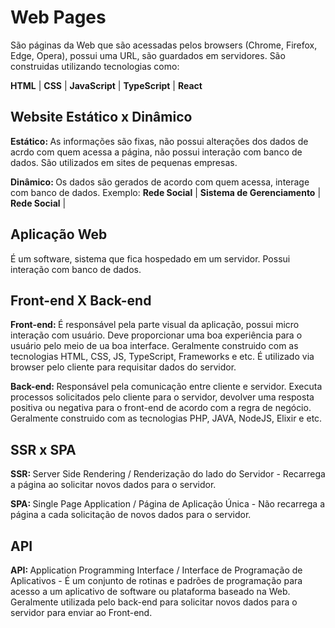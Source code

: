 # Web Pages
São páginas da Web que são acessadas pelos browsers (Chrome, Firefox, Edge, Opera), possui uma URL, são guardados em servidores.
São construidas utilizando tecnologias como:

<b>HTML</b> | 
<b>CSS</b> | 
<b>JavaScript</b> | 
<b>TypeScript</b> | 
<b>React</b>

## Website Estático x Dinâmico
<b>Estático: </b> As informações são fixas, não possui alterações dos dados de acrdo com quem acessa a página, não possui interação com banco de dados.
São utilizados em sites de pequenas empresas.

<b>Dinâmico: </b> Os dados são gerados de acordo com quem acessa, interage com banco de dados.
Exemplo:
<b>Rede Social</b> | 
<b>Sistema de Gerenciamento</b> | 
<b>Rede Social</b> | 

## Aplicação Web
É um software, sistema que fica hospedado em um servidor.
Possui interação com banco de dados.

## Front-end X Back-end
<b>Front-end: </b> É responsável pela parte visual da aplicação, possui micro interação com usuário. Deve proporcionar uma boa experiência para o usuário pelo meio de ua boa interface.
Geralmente construido com as tecnologias HTML, CSS, JS, TypeScript, Frameworks e etc.
É utilizado via browser pelo cliente para requisitar dados do servidor.

<b>Back-end: </b> Responsável pela comunicação entre cliente e servidor.
Executa processos solicitados pelo cliente para o servidor, devolver uma resposta positiva ou negativa para o front-end de acordo com a regra de negócio.
Geralmente construido com as tecnologias PHP, JAVA, NodeJS, Elixir e etc.

## SSR x SPA
<b>SSR: </b> Server Side Rendering / Renderização do lado do Servidor - Recarrega a página ao solicitar novos dados para o servidor.

<b>SPA: </b> Single Page Application / Página de Aplicação Única - Não recarrega a página a cada solicitação de novos dados para o servidor.

## API
<b>API: </b> Application Programming Interface / Interface de Programação de Aplicativos - É um conjunto de rotinas e padrões de programação para acesso a um aplicativo de software ou plataforma baseado na Web. Geralmente utilizada pelo back-end para solicitar novos dados para o servidor para enviar ao Front-end.